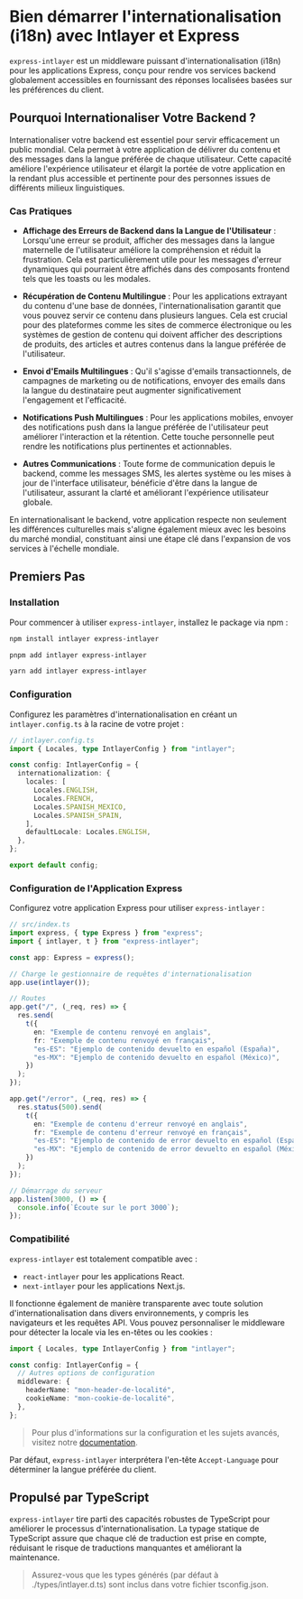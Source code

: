 # Bien démarrer l'internationalisation (i18n) avec Intlayer et Express

`express-intlayer` est un middleware puissant d'internationalisation (i18n) pour les applications Express, conçu pour rendre vos services backend globalement accessibles en fournissant des réponses localisées basées sur les préférences du client.

## Pourquoi Internationaliser Votre Backend ?

Internationaliser votre backend est essentiel pour servir efficacement un public mondial. Cela permet à votre application de délivrer du contenu et des messages dans la langue préférée de chaque utilisateur. Cette capacité améliore l'expérience utilisateur et élargit la portée de votre application en la rendant plus accessible et pertinente pour des personnes issues de différents milieux linguistiques.

### Cas Pratiques

- **Affichage des Erreurs de Backend dans la Langue de l'Utilisateur** : Lorsqu'une erreur se produit, afficher des messages dans la langue maternelle de l'utilisateur améliore la compréhension et réduit la frustration. Cela est particulièrement utile pour les messages d'erreur dynamiques qui pourraient être affichés dans des composants frontend tels que les toasts ou les modales.

- **Récupération de Contenu Multilingue** : Pour les applications extrayant du contenu d'une base de données, l'internationalisation garantit que vous pouvez servir ce contenu dans plusieurs langues. Cela est crucial pour des plateformes comme les sites de commerce électronique ou les systèmes de gestion de contenu qui doivent afficher des descriptions de produits, des articles et autres contenus dans la langue préférée de l'utilisateur.

- **Envoi d'Emails Multilingues** : Qu'il s'agisse d'emails transactionnels, de campagnes de marketing ou de notifications, envoyer des emails dans la langue du destinataire peut augmenter significativement l'engagement et l'efficacité.

- **Notifications Push Multilingues** : Pour les applications mobiles, envoyer des notifications push dans la langue préférée de l'utilisateur peut améliorer l'interaction et la rétention. Cette touche personnelle peut rendre les notifications plus pertinentes et actionnables.

- **Autres Communications** : Toute forme de communication depuis le backend, comme les messages SMS, les alertes système ou les mises à jour de l'interface utilisateur, bénéficie d'être dans la langue de l'utilisateur, assurant la clarté et améliorant l'expérience utilisateur globale.

En internationalisant le backend, votre application respecte non seulement les différences culturelles mais s'aligne également mieux avec les besoins du marché mondial, constituant ainsi une étape clé dans l'expansion de vos services à l'échelle mondiale.

## Premiers Pas

### Installation

Pour commencer à utiliser `express-intlayer`, installez le package via npm :

```bash
npm install intlayer express-intlayer
```

```bash
pnpm add intlayer express-intlayer
```

```bash
yarn add intlayer express-intlayer
```

### Configuration

Configurez les paramètres d'internationalisation en créant un `intlayer.config.ts` à la racine de votre projet :

```typescript
// intlayer.config.ts
import { Locales, type IntlayerConfig } from "intlayer";

const config: IntlayerConfig = {
  internationalization: {
    locales: [
      Locales.ENGLISH,
      Locales.FRENCH,
      Locales.SPANISH_MEXICO,
      Locales.SPANISH_SPAIN,
    ],
    defaultLocale: Locales.ENGLISH,
  },
};

export default config;
```

### Configuration de l'Application Express

Configurez votre application Express pour utiliser `express-intlayer` :

```typescript
// src/index.ts
import express, { type Express } from "express";
import { intlayer, t } from "express-intlayer";

const app: Express = express();

// Charge le gestionnaire de requêtes d'internationalisation
app.use(intlayer());

// Routes
app.get("/", (_req, res) => {
  res.send(
    t({
      en: "Exemple de contenu renvoyé en anglais",
      fr: "Exemple de contenu renvoyé en français",
      "es-ES": "Ejemplo de contenido devuelto en español (España)",
      "es-MX": "Ejemplo de contenido devuelto en español (México)",
    })
  );
});

app.get("/error", (_req, res) => {
  res.status(500).send(
    t({
      en: "Exemple de contenu d'erreur renvoyé en anglais",
      fr: "Exemple de contenu d'erreur renvoyé en français",
      "es-ES": "Ejemplo de contenido de error devuelto en español (España)",
      "es-MX": "Ejemplo de contenido de error devuelto en español (México)",
    })
  );
});

// Démarrage du serveur
app.listen(3000, () => {
  console.info(`Écoute sur le port 3000`);
});
```

### Compatibilité

`express-intlayer` est totalement compatible avec :

- `react-intlayer` pour les applications React.
- `next-intlayer` pour les applications Next.js.

Il fonctionne également de manière transparente avec toute solution d'internationalisation dans divers environnements, y compris les navigateurs et les requêtes API. Vous pouvez personnaliser le middleware pour détecter la locale via les en-têtes ou les cookies :

```typescript
import { Locales, type IntlayerConfig } from "intlayer";

const config: IntlayerConfig = {
  // Autres options de configuration
  middleware: {
    headerName: "mon-header-de-localité",
    cookieName: "mon-cookie-de-localité",
  },
};
```

> Pour plus d'informations sur la configuration et les sujets avancés, visitez notre [documentation](https://intlayer.org/doc/concept/configuration).

Par défaut, `express-intlayer` interprétera l'en-tête `Accept-Language` pour déterminer la langue préférée du client.

## Propulsé par TypeScript

`express-intlayer` tire parti des capacités robustes de TypeScript pour améliorer le processus d'internationalisation. La typage statique de TypeScript assure que chaque clé de traduction est prise en compte, réduisant le risque de traductions manquantes et améliorant la maintenance.

> Assurez-vous que les types générés (par défaut à ./types/intlayer.d.ts) sont inclus dans votre fichier tsconfig.json.
